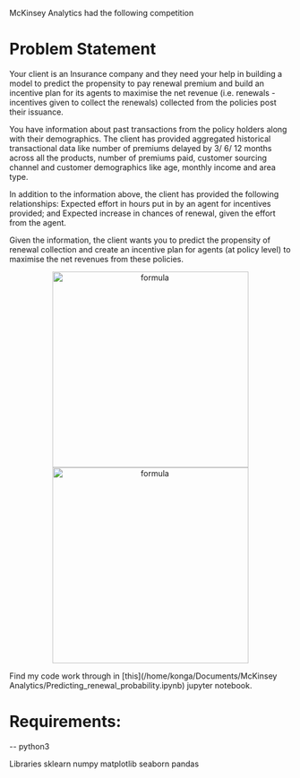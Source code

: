 McKinsey Analytics had the following competition

# Problem Statement
Your client is an Insurance company and they need your help in building a model to predict the propensity to pay 
renewal premium and build an incentive plan for its agents to maximise the net revenue 
(i.e. renewals - incentives given to collect the renewals) collected from the policies post their issuance.

You have information about past transactions from the policy holders along with their demographics.
The client has provided aggregated historical transactional data like number of premiums 
delayed by 3/ 6/ 12 months across all the products, number of premiums paid, customer sourcing channel and 
customer demographics like age, monthly income and area type.

 

In addition to the information above, the client has provided the following relationships:
Expected effort in hours put in by an agent for incentives provided; and
Expected increase in chances of renewal, given the effort from the agent.
 
Given the information, the client wants you to predict the propensity of renewal collection and
create an incentive plan for agents (at policy level) to maximise the net revenues from these policies.
<p align="center">
  <img src="/home/konga/Documents/McKinsey Analytics/img/given_formula0.png" width="350" title="formula">
  <img src="/home/konga/Documents/McKinsey Analytics/img/given_formulas.png" width="350" alt="formula">
</p>


Find my code work through in [this](/home/konga/Documents/McKinsey Analytics/Predicting_renewal_probability.ipynb) jupyter notebook.

# Requirements:
-- python3

Libraries
 sklearn
 numpy
 matplotlib
 seaborn
 pandas